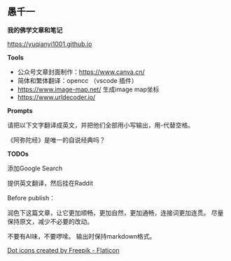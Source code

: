 
## 愚千一
**我的佛学文章和笔记**

https://yuqianyi1001.github.io


**Tools**
* 公众号文章封面制作：https://www.canva.cn/
* 简体和繁体翻译：opencc （vscode 插件）
* https://www.image-map.net/ 生成image map坐标
* https://www.urldecoder.io/


**Prompts**

请把以下文字翻译成英文，并把他们全部用小写输出，用-代替空格。

《阿弥陀经》是唯一的自说经典吗？

**TODOs**

添加Google Search

提供英文翻译，然后挂在Raddit


Before publish：

润色下这篇文章，让它更加顺畅，更加自然，更加通畅，连接词更加连贯。
尽量保持原文，减少不必要的改动。

不要有AI味，不要啰嗦。
输出时保持markdown格式。


<a href="https://www.flaticon.com/free-icons/dot" title="dot icons">Dot icons created by Freepik - Flaticon</a>
